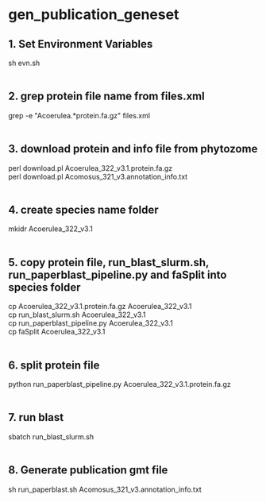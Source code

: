 # gen_publication_geneset

## 1. Set Environment Variables <br>

sh evn.sh <br><br>

## 2. grep protein file name from files.xml <br>
grep -e "Acoerulea.*protein.fa.gz" files.xml <br> <br>

## 3. download protein and info file from phytozome <br>
perl download.pl Acoerulea_322_v3.1.protein.fa.gz <br>
perl download.pl Acomosus_321_v3.annotation_info.txt <br><br>

## 4. create species name folder <br>
mkidr Acoerulea_322_v3.1 <br><br>

## 5. copy protein file, run_blast_slurm.sh, run_paperblast_pipeline.py and faSplit into species folder <br>
cp Acoerulea_322_v3.1.protein.fa.gz Acoerulea_322_v3.1 <br>
cp run_blast_slurm.sh Acoerulea_322_v3.1 <br>
cp run_paperblast_pipeline.py Acoerulea_322_v3.1 <br>
cp faSplit Acoerulea_322_v3.1 <br><br>

## 6. split protein file <br>
python run_paperblast_pipeline.py Acoerulea_322_v3.1.protein.fa.gz <br><br>

## 7. run blast <br>
sbatch run_blast_slurm.sh <br><br>

## 8. Generate publication gmt file <br>
sh run_paperblast.sh Acomosus_321_v3.annotation_info.txt <br><br>
